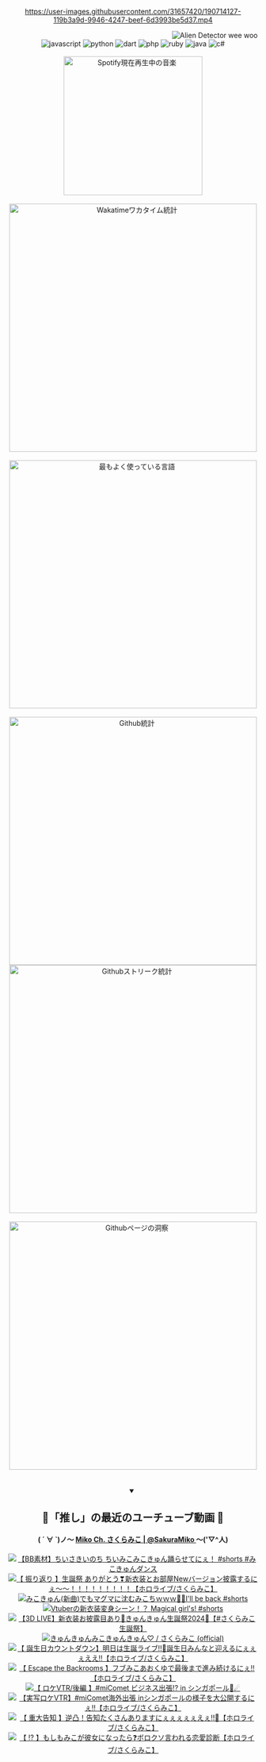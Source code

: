 <!-- START: HERO IMAGE GIF ////////// ////////// ////////// -->
<!-- <img src="@/../assets/img/gaming/ghost-of-tsushima.gif" width="100%"  alt="nellyXinwei's Hero Gif Image"/> -->
<!-- END: HERO IMAGE GIF ////////// ////////// ////////// -->

<div align="center" >  
  
<!-- START:ワンピース 第1015話「ルフィはRED ROCを使う」 -->
<https://user-images.githubusercontent.com/31657420/190714127-119b3a9d-9946-4247-beef-6d3993be5d37.mp4>
<!-- END:ワンピース 第1015話「ルフィはRED ROCを使う」 -->

<!-- START:VISITOR COUNTER -->
<div width="100%" align="right">
<img src="https://komarev.com/ghpvc/?username=nellyXinwei&label=🛸&color=grey&style=for-the-badge&labelcolor=ffffff" alt="Alien Detector wee woo"/>
</div>
<!-- END:VISITOR COUNTER -->

<!-- START: PROGRAMMING LANGUAGES -->
<!-- 色彩 Color Scheme:
#961E3A, #8A0D42, #5A0640, #4F265E, #2B355A, #3E759B, #CC4246,
#BB2649, #AD1052, #700750, #633075, #364270, #4E92C2, #FF5357
Sauce: https://www.webcreatorbox.com/inspiration/pantone-2023
-->

<img src="https://img.shields.io/badge/javascript%20-%23BB2649.svg?&style=for-the-badge&logo=javascript&logoColor=white&labelColor=961E3A" alt="javascript"/>
<img src="https://img.shields.io/badge/python%20-%23AD1052.svg?&style=for-the-badge&logo=python&logoColor=white&labelColor=8A0D42" alt="python" />
<img src="https://img.shields.io/badge/dart%20-%23700750.svg?&style=for-the-badge&logo=dart&logoColor=white&labelColor=5A0640" alt="dart"/>
<img src="https://img.shields.io/badge/php%20-%23633075.svg?&style=for-the-badge&logo=php&logoColor=white&labelColor=4F265E" alt="php"/>
<img src="https://img.shields.io/badge/ruby%20-%23364270.svg?&style=for-the-badge&logo=ruby&logoColor=white&labelColor=2B355A" alt="ruby"/>
<img src="https://img.shields.io/badge/java%20-%234E92C2.svg?&style=for-the-badge&logo=openjdk&logoColor=white&labelColor=3E759B" alt="java"/>
<img src="https://img.shields.io/badge/c%23-%23FF5357.svg?style=for-the-badge&logo=c-sharp&logoColor=white&labelColor=CC4246" alt="c#"/>  
<!-- END: PROGRAMMING LANGUAGES -->

<br>
<br>

<!-- START: MUSIC STATUS -->
  <!-- <a href="https://newojima-gsrs-20220114.vercel.app/api/now-playing?open">
    <img src="https://newojima-gsrs-20220114.vercel.app/api/now-playing" alt="Spotify現在再生中の音楽">
  </a> -->
  <img src="https://newojima-grss-20230114.vercel.app/api/spotify?border_color=transparent" alt="Spotify現在再生中の音楽" width="280px">
<!-- END: MUSIC STATUS -->

<br>
<br>

<!-- START: GITHUB STATUS -->
<!-- 色彩 Color Scheme:  #BB2649, #AD1052, #700750, #633075 -->
<img align="center" src="https://newojima-grs-20230109.vercel.app/api/wakatime?username=njtalba5127&layout=compact&langs_count=10&locale=ja&hide_title=false&title_color=fff&hide_border=true&text_color=fff&bg_color=BB2649,BB2649,633075,633075&hide=other,css,html,bash,xml,git%20config,makefile,properties,yaml,markdown,text,json,jsx" alt="Wakatimeワカタイム統計" width="500px"/>

<br>
<br>

<!-- 色彩 Color Scheme:  #633075, #364270, #4E92C2 -->
  <img align="center" src="https://newojima-grs-20230109.vercel.app/api/top-langs?username=njtalba5127&layout=compact&text_color=fff&icon_color=fff&hide_border=true&&locale=ja&hide_title=false&title_color=fff&include_all_commits=true&card_width=445&langs_count=11&hide=c%23,powershell,shaderlab,hlsl,makefile,jupyter%20notebook,python,html,css,shell,batchfile,less,liquid,hack,scss&bg_color=4F265E,633075,4E92C2" alt="最もよく使っている言語" width="500px"/>

<br>
<br>

<!-- 色彩 Color Scheme:  #4E92C2, #FF5357 -->
  <img align="center" src="https://newojima-grs-20230109.vercel.app/api?username=njtalba5127&rank_icon=github&show_icons=true&&locale=ja&title_color=fff&text_color=fff&icon_color=fff&hide_border=true&hide_title=false&count_private=true&include_all_commits=true&card_width=495&disable_animations=true&bg_color=4E92C2,4E92C2,FF5357" alt="Github統計" width="500px"/>

<br>

<img align="center" src="https://streak-stats.demolab.com?user=njtalba5127&theme=dark&hide_border=true&locale=ja&ring=BB2649&stroke=222222&background=151515&sideLabels=BB2649&currStreakLabel=ffffff&border=BB2649&fire=FF5357&currStreakNum=ffffff&sideNums=FF5357&dates=ffffff" alt="Githubストリーク統計" width="500px"/>

<br>
<br>

  <img align="center" width="500px" src="@/../assets/img/page-insights.svg" alt="Githubページの洞察"/>
  
</div>
<!-- END: GITHUB STATUS -->

<br>
<br>

<div align="center">
<details open>
  <summary>

  </summary>

  <h2 align="center">🌸「推し」の最近のユーチューブ動画 🌸</h2>
  <h4>
  ( ´ ∀ `)ノ～ 
  <a href="https://www.youtube.com/@SakuraMiko">Miko Ch. さくらみこ | @SakuraMiko
  </a>
   ～('▽^人)
  </h4>

  <!-- BEGIN YOUTUBE-CARDS -->
<a href="https://www.youtube.com/watch?v=tmhp9IMDMks"><img src="https://ytcards.demolab.com/?id=tmhp9IMDMks&title=%E3%80%90BB%E7%B4%A0%E6%9D%90%E3%80%91%E3%81%A1%E3%81%84%E3%81%95%E3%81%8D%E3%81%84%E3%81%AE%E3%81%A1+%E3%81%A1%E3%81%84%E3%81%BF%E3%81%93%E3%81%BF%E3%81%93%E3%81%8D%E3%82%85%E3%82%93%E8%B8%8A%E3%82%89%E3%81%9B%E3%81%A6%E3%81%AB%E3%81%87%EF%BC%81+%23shorts+%23%E3%81%BF%E3%81%93%E3%81%8D%E3%82%85%E3%82%93%E3%83%80%E3%83%B3%E3%82%B9&lang=ja&timestamp=1709781220&background_color=%230d1117&title_color=%23ffffff&stats_color=%23dedede&max_title_lines=1&width=187&border_radius=5&duration=12" alt="【BB素材】ちいさきいのち ちいみこみこきゅん踊らせてにぇ！ #shorts #みこきゅんダンス" title="【BB素材】ちいさきいのち ちいみこみこきゅん踊らせてにぇ！ #shorts #みこきゅんダンス"></a>
<a href="https://www.youtube.com/watch?v=-WACbLhNCJc"><img src="https://ytcards.demolab.com/?id=-WACbLhNCJc&title=%E3%80%90+%E6%8C%AF%E3%82%8A%E8%BF%94%E3%82%8A+%E3%80%91%E7%94%9F%E8%AA%95%E7%A5%AD+%E3%81%82%E3%82%8A%E3%81%8C%E3%81%A8%E3%81%86%E2%9D%A3%E6%96%B0%E8%A1%A3%E8%A3%85%E3%81%A8%E3%81%8A%E9%83%A8%E5%B1%8BNew%E3%83%90%E3%83%BC%E3%82%B8%E3%83%A7%E3%83%B3%E6%8A%AB%E9%9C%B2%E3%81%99%E3%82%8B%E3%81%AB%E3%81%87%EF%BD%9E%EF%BD%9E%EF%BC%81%EF%BC%81%EF%BC%81%EF%BC%81%EF%BC%81%EF%BC%81%EF%BC%81%EF%BC%81%EF%BC%81%E3%80%90%E3%83%9B%E3%83%AD%E3%83%A9%E3%82%A4%E3%83%96%2F%E3%81%95%E3%81%8F%E3%82%89%E3%81%BF%E3%81%93%E3%80%91&lang=ja&timestamp=1709742347&background_color=%230d1117&title_color=%23ffffff&stats_color=%23dedede&max_title_lines=1&width=187&border_radius=5&duration=11389" alt="【 振り返り 】生誕祭 ありがとう❣新衣装とお部屋Newバージョン披露するにぇ～～！！！！！！！！！【ホロライブ/さくらみこ】" title="【 振り返り 】生誕祭 ありがとう❣新衣装とお部屋Newバージョン披露するにぇ～～！！！！！！！！！【ホロライブ/さくらみこ】"></a>
<a href="https://www.youtube.com/watch?v=tpU3B9P1ckk"><img src="https://ytcards.demolab.com/?id=tpU3B9P1ckk&title=%E3%81%BF%E3%81%93%E3%81%8D%E3%82%85%E3%82%93%28%E6%96%B0%E6%9B%B2%29%E3%81%A7%E3%82%82%E3%83%9E%E3%82%B0%E3%83%9E%E3%81%AB%E6%B2%88%E3%82%80%E3%81%BF%E3%81%93%E3%81%A1%EF%BD%97%EF%BD%97%EF%BD%97%F0%9F%91%8D%F0%9F%8F%BBI%27ll+be+back+%23shorts&lang=ja&timestamp=1709724635&background_color=%230d1117&title_color=%23ffffff&stats_color=%23dedede&max_title_lines=1&width=187&border_radius=5&duration=15" alt="みこきゅん(新曲)でもマグマに沈むみこちｗｗｗ👍🏻I'll be back #shorts" title="みこきゅん(新曲)でもマグマに沈むみこちｗｗｗ👍🏻I'll be back #shorts"></a>
<a href="https://www.youtube.com/watch?v=8aYBsiNf100"><img src="https://ytcards.demolab.com/?id=8aYBsiNf100&title=Vtuber%E3%81%AE%E6%96%B0%E8%A1%A3%E8%A3%85%E5%A4%89%E8%BA%AB%E3%82%B7%E3%83%BC%E3%83%B3%EF%BC%81%EF%BC%9F+Magical+girl%27s%21+%23shorts&lang=ja&timestamp=1709694005&background_color=%230d1117&title_color=%23ffffff&stats_color=%23dedede&max_title_lines=1&width=187&border_radius=5&duration=29" alt="Vtuberの新衣装変身シーン！？ Magical girl's! #shorts" title="Vtuberの新衣装変身シーン！？ Magical girl's! #shorts"></a>
<a href="https://www.youtube.com/watch?v=5QbfFvgT8OY"><img src="https://ytcards.demolab.com/?id=5QbfFvgT8OY&title=%E3%80%903D+LIVE%E3%80%91%E6%96%B0%E8%A1%A3%E8%A3%85%E3%81%8A%E6%8A%AB%E9%9C%B2%E7%9B%AE%E3%81%82%E3%82%8A%F0%9F%8E%89%E3%81%8D%E3%82%85%E3%82%93%E3%81%8D%E3%82%85%E3%82%93%E7%94%9F%E8%AA%95%E7%A5%AD2024%F0%9F%92%96%E3%80%90%23%E3%81%95%E3%81%8F%E3%82%89%E3%81%BF%E3%81%93%E7%94%9F%E8%AA%95%E7%A5%AD%E3%80%91&lang=ja&timestamp=1709644107&background_color=%230d1117&title_color=%23ffffff&stats_color=%23dedede&max_title_lines=1&width=187&border_radius=5&duration=3777" alt="【3D LIVE】新衣装お披露目あり🎉きゅんきゅん生誕祭2024💖【#さくらみこ生誕祭】" title="【3D LIVE】新衣装お披露目あり🎉きゅんきゅん生誕祭2024💖【#さくらみこ生誕祭】"></a>
<a href="https://www.youtube.com/watch?v=WIZSYTAeoF4"><img src="https://ytcards.demolab.com/?id=WIZSYTAeoF4&title=%E3%81%8D%E3%82%85%E3%82%93%E3%81%8D%E3%82%85%E3%82%93%E3%81%BF%E3%81%93%E3%81%8D%E3%82%85%E3%82%93%E3%81%8D%E3%82%85%E3%82%93%E2%99%A1+%2F+%E3%81%95%E3%81%8F%E3%82%89%E3%81%BF%E3%81%93+%28official%29&lang=ja&timestamp=1709643609&background_color=%230d1117&title_color=%23ffffff&stats_color=%23dedede&max_title_lines=1&width=187&border_radius=5&duration=224" alt="きゅんきゅんみこきゅんきゅん♡ / さくらみこ (official)" title="きゅんきゅんみこきゅんきゅん♡ / さくらみこ (official)"></a>
<a href="https://www.youtube.com/watch?v=MO0gz82jGIE"><img src="https://ytcards.demolab.com/?id=MO0gz82jGIE&title=%E3%80%90+%E8%AA%95%E7%94%9F%E6%97%A5%E3%82%AB%E3%82%A6%E3%83%B3%E3%83%88%E3%83%80%E3%82%A6%E3%83%B3%E3%80%91%E6%98%8E%E6%97%A5%E3%81%AF%E7%94%9F%E8%AA%95%E3%83%A9%E3%82%A4%E3%83%96%E2%80%BC%F0%9F%8E%89%E8%AA%95%E7%94%9F%E6%97%A5%E3%81%BF%E3%82%93%E3%81%AA%E3%81%A8%E8%BF%8E%E3%81%88%E3%82%8B%E3%81%AB%E3%81%87%E3%81%87%E3%81%87%E3%81%88%E3%81%88%E2%80%BC%E3%80%90%E3%83%9B%E3%83%AD%E3%83%A9%E3%82%A4%E3%83%96%2F%E3%81%95%E3%81%8F%E3%82%89%E3%81%BF%E3%81%93%E3%80%91&lang=ja&timestamp=1709571666&background_color=%230d1117&title_color=%23ffffff&stats_color=%23dedede&max_title_lines=1&width=187&border_radius=5&duration=10213" alt="【 誕生日カウントダウン】明日は生誕ライブ‼🎉誕生日みんなと迎えるにぇぇぇええ‼【ホロライブ/さくらみこ】" title="【 誕生日カウントダウン】明日は生誕ライブ‼🎉誕生日みんなと迎えるにぇぇぇええ‼【ホロライブ/さくらみこ】"></a>
<a href="https://www.youtube.com/watch?v=a9VdyDl0EVY"><img src="https://ytcards.demolab.com/?id=a9VdyDl0EVY&title=%E3%80%90+Escape+the+Backrooms+%E3%80%91%E3%83%95%E3%83%96%E3%81%BF%E3%81%93%E3%81%82%E3%81%8A%E3%81%8F%E3%82%86%E3%81%A7%E6%9C%80%E5%BE%8C%E3%81%BE%E3%81%A7%E9%80%B2%E3%81%BF%E7%B6%9A%E3%81%91%E3%82%8B%E3%81%AB%E3%81%87%E2%80%BC%E3%80%90%E3%83%9B%E3%83%AD%E3%83%A9%E3%82%A4%E3%83%96%2F%E3%81%95%E3%81%8F%E3%82%89%E3%81%BF%E3%81%93%E3%80%91&lang=ja&timestamp=1709482839&background_color=%230d1117&title_color=%23ffffff&stats_color=%23dedede&max_title_lines=1&width=187&border_radius=5&duration=11479" alt="【 Escape the Backrooms 】フブみこあおくゆで最後まで進み続けるにぇ‼【ホロライブ/さくらみこ】" title="【 Escape the Backrooms 】フブみこあおくゆで最後まで進み続けるにぇ‼【ホロライブ/さくらみこ】"></a>
<a href="https://www.youtube.com/watch?v=qKP88dLKFdE"><img src="https://ytcards.demolab.com/?id=qKP88dLKFdE&title=%E3%80%90+%E3%83%AD%E3%82%B1VTR%2F%E5%BE%8C%E7%B7%A8+%E3%80%91%23miComet+%E3%83%93%E3%82%B8%E3%83%8D%E3%82%B9%E5%87%BA%E5%BC%B5%21%3F+in+%E3%82%B7%E3%83%B3%E3%82%AC%E3%83%9D%E3%83%BC%E3%83%AB%F0%9F%8C%B8%E2%98%84&lang=ja&timestamp=1709463607&background_color=%230d1117&title_color=%23ffffff&stats_color=%23dedede&max_title_lines=1&width=187&border_radius=5&duration=1186" alt="【 ロケVTR/後編 】#miComet ビジネス出張!? in シンガポール🌸☄" title="【 ロケVTR/後編 】#miComet ビジネス出張!? in シンガポール🌸☄"></a>
<a href="https://www.youtube.com/watch?v=PTQBbKU4kmU"><img src="https://ytcards.demolab.com/?id=PTQBbKU4kmU&title=%E3%80%90%E5%AE%9F%E5%86%99%E3%83%AD%E3%82%B1VTR%E3%80%91%23miComet%E6%B5%B7%E5%A4%96%E5%87%BA%E5%BC%B5+in%E3%82%B7%E3%83%B3%E3%82%AC%E3%83%9D%E3%83%BC%E3%83%AB%E3%81%AE%E6%A7%98%E5%AD%90%E3%82%92%E5%A4%A7%E5%85%AC%E9%96%8B%E3%81%99%E3%82%8B%E3%81%AB%E3%81%87%E2%80%BC%EF%B8%8F%E3%80%90%E3%83%9B%E3%83%AD%E3%83%A9%E3%82%A4%E3%83%96%2F%E3%81%95%E3%81%8F%E3%82%89%E3%81%BF%E3%81%93%E3%80%91&lang=ja&timestamp=1709384699&background_color=%230d1117&title_color=%23ffffff&stats_color=%23dedede&max_title_lines=1&width=187&border_radius=5&duration=3463" alt="【実写ロケVTR】#miComet海外出張 inシンガポールの様子を大公開するにぇ‼️【ホロライブ/さくらみこ】" title="【実写ロケVTR】#miComet海外出張 inシンガポールの様子を大公開するにぇ‼️【ホロライブ/さくらみこ】"></a>
<a href="https://www.youtube.com/watch?v=VB0_iXakdXs"><img src="https://ytcards.demolab.com/?id=VB0_iXakdXs&title=%E3%80%90+%E9%87%8D%E5%A4%A7%E5%91%8A%E7%9F%A5+%E3%80%91%E9%80%86%E5%87%B8%EF%BC%81%E5%91%8A%E7%9F%A5%E3%81%9F%E3%81%8F%E3%81%95%E3%82%93%E3%81%82%E3%82%8A%E3%81%BE%E3%81%99%E3%81%AB%E3%81%87%E3%81%87%E3%81%87%E3%81%87%E3%81%87%E3%81%88%E3%81%87%E2%80%BC%F0%9F%8C%B8%E3%80%90%E3%83%9B%E3%83%AD%E3%83%A9%E3%82%A4%E3%83%96%2F%E3%81%95%E3%81%8F%E3%82%89%E3%81%BF%E3%81%93%E3%80%91&lang=ja&timestamp=1709303414&background_color=%230d1117&title_color=%23ffffff&stats_color=%23dedede&max_title_lines=1&width=187&border_radius=5&duration=8397" alt="【 重大告知 】逆凸！告知たくさんありますにぇぇぇぇぇえぇ‼🌸【ホロライブ/さくらみこ】" title="【 重大告知 】逆凸！告知たくさんありますにぇぇぇぇぇえぇ‼🌸【ホロライブ/さくらみこ】"></a>
<a href="https://www.youtube.com/watch?v=06kuCdo1nTg"><img src="https://ytcards.demolab.com/?id=06kuCdo1nTg&title=%E3%80%90+%E2%81%89+%E3%80%91%E3%82%82%E3%81%97%E3%82%82%E3%81%BF%E3%81%93%E3%81%8C%E5%BD%BC%E5%A5%B3%E3%81%AB%E3%81%AA%E3%81%A3%E3%81%9F%E3%82%89%E2%9D%93%E3%83%9C%E3%83%AD%E3%82%AF%E3%82%BD%E8%A8%80%E3%82%8F%E3%82%8C%E3%82%8B%E6%81%8B%E6%84%9B%E8%A8%BA%E6%96%AD%E3%80%90%E3%83%9B%E3%83%AD%E3%83%A9%E3%82%A4%E3%83%96%2F%E3%81%95%E3%81%8F%E3%82%89%E3%81%BF%E3%81%93%E3%80%91&lang=ja&timestamp=1709214673&background_color=%230d1117&title_color=%23ffffff&stats_color=%23dedede&max_title_lines=1&width=187&border_radius=5&duration=6135" alt="【 ⁉ 】もしもみこが彼女になったら❓ボロクソ言われる恋愛診断【ホロライブ/さくらみこ】" title="【 ⁉ 】もしもみこが彼女になったら❓ボロクソ言われる恋愛診断【ホロライブ/さくらみこ】"></a>
<!-- END YOUTUBE-CARDS -->

</div>
  
</details>
